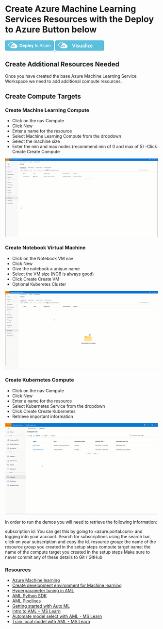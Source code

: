 # Create Azure Machine Learning Services Resources with the Deploy to Azure Button below

<a href="https://portal.azure.com/#create/Microsoft.Template/uri/https%3A%2F%2Fraw.githubusercontent.com%2FAzure%2Fazure-quickstart-templates%2Fmaster%2F101-machine-learning-create%2Fazuredeploy.json" target="_blank">
    <img src="https://raw.githubusercontent.com/Azure/azure-quickstart-templates/master/1-CONTRIBUTION-GUIDE/images/deploytoazure.png"/>
</a>
<a href="http://armviz.io/#/?load=https%3A%2F%2Fraw.githubusercontent.com%2FAzure%2Fazure-quickstart-templates%2Fmaster%2F101-machine-learning-create%2Fazuredeploy.json" target="_blank">
    <img src="https://raw.githubusercontent.com/Azure/azure-quickstart-templates/master/1-CONTRIBUTION-GUIDE/images/visualizebutton.png"/>
</a>

## Create Additional Resources Needed

Once you have created the base Azure Machine Learning Service Workspace we need to add additional compute resources.

## Create Compute Targets

### Create Machine Learning Compute

- Click on the nav Compute
- Click New
- Enter a name for the resource
- Select Machine Learning Compute from the dropdown
- Select the machine size
- Enter the min and max nodes (recommend min of 0 and max of 5)
-Click Create Create Compute

![Screen](./images/AMLCompute.gif)

### Create Notebook Virtual Machine

- Click on the Notebook VM nav
- Click New
- Give the notebook a unique name
- Select the VM size (NC6 is always good)
- Click Create Create VM
- Optional Kuberetes Cluster

![Screen](./images/NotebookVM.gif)

### Create Kubernetes Compute

- Click on the nav Compute
- Click New
- Enter a name for the resource
- Select Kubernetes Service from the dropdown
- Click Create Create Kubernetes
- Retrieve important information

![Screen](./images/AKSCompute.gif)

In order to run the demos you will need to retrieve the following information:

subscription id: You can get this by going to <azure.portal.com> and logging into your account. Search for subscriptions using the search bar, click on your subscription and copy the id.
resource group: the name of the resource group you created in the setup steps
compute target name: the name of the compute target you created in the setup steps
Make sure to never commit any of these details to Git / GitHub

### Resources

- [Azure Machine learning](https://azure.microsoft.com/services/machine-learning )
- [Create development environment for Machine learning](https://docs.microsoft.com/azure/machine-learning/service/how-to-configure-environment)
- [Hyperparameter tuning in AML](https://docs.microsoft.com/azure/machine-learning/service/how-to-tune-hyperparameters)
- [AML Python SDK](https://docs.microsoft.com/azure/machine-learning/service/how-to-configure-environment)
- [AML Pipelines](https://docs.microsoft.com/azure/machine-learning/service/how-to-create-your-first-pipeline)
- [Getting started with Auto ML](https://docs.microsoft.com/azure/machine-learning/service/concept-automated-ml)
- [Intro to AML – MS Learn](https://docs.microsoft.com/en-us/learn/modules/intro-to-azure-machine-learning-service)
- [Automate model select with AML - MS Learn](https://docs.microsoft.com/en-us/learn/modules/automate-model-selection-with-azure-automl)
- [Train local model with AML - MS Learn](https://docs.microsoft.com/en-us/learn/modules/train-local-model-with-azure-mls)
